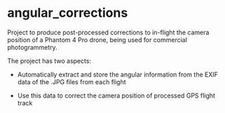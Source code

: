 # angular_corrections

Project to produce post-processed corrections to in-flight the camera position of a Phantom 4 Pro drone, being used for commercial photogrammetry.

The project has two aspects:
- Automatically extract and store the angular information from the EXIF data of the .JPG files from each flight

- Use this data to correct the camera position of processed GPS flight track